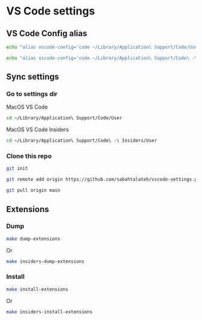 # VS Code settings

## VS Code Config alias
```bash
echo "alias vscode-config='code ~/Library/Application\ Support/Code/User'" >> ~/.zshrc
```
```bash
echo "alias vscode-config='code ~/Library/Application\ Support/Code\ -\ Insiders/User'" >> ~/.zshrc
```

## Sync settings
### Go to settings dir
MacOS VS Code
```bash
cd ~/Library/Application\ Support/Code/User
```
MacOS VS Code Insiders
```bash
cd ~/Library/Application\ Support/Code\ -\ Insiders/User
```

### Clone this repo
```bash
git init
```
```bash
git remote add origin https://github.com/sabahtalateh/vscode-settings.git
```
```bash
git pull origin main
```


## Extensions
### Dump
```bash
make dump-extensions
```
Or
```bash
make insiders-dump-extensions
```

### Install
```bash
make install-extensions
```
Or
```bash
make insiders-install-extensions
```
